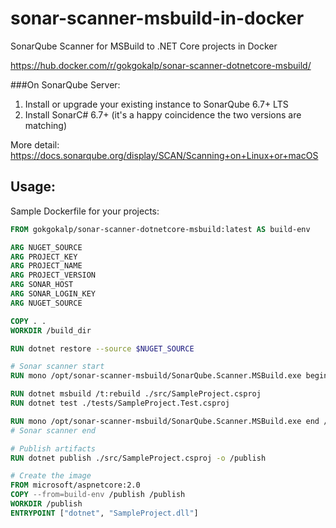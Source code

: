 # sonar-scanner-msbuild-in-docker
SonarQube Scanner for MSBuild to .NET Core projects in Docker

https://hub.docker.com/r/gokgokalp/sonar-scanner-dotnetcore-msbuild/

###On SonarQube Server:
1) Install or upgrade your existing instance to SonarQube 6.7+ LTS
2) Install SonarC# 6.7+ (it's a happy coincidence the two versions are matching)

More detail: https://docs.sonarqube.org/display/SCAN/Scanning+on+Linux+or+macOS

Usage:
-----
Sample Dockerfile for your projects:

```dockerfile
FROM gokgokalp/sonar-scanner-dotnetcore-msbuild:latest AS build-env

ARG NUGET_SOURCE
ARG PROJECT_KEY
ARG PROJECT_NAME
ARG PROJECT_VERSION
ARG SONAR_HOST
ARG SONAR_LOGIN_KEY
ARG NUGET_SOURCE

COPY . .
WORKDIR /build_dir

RUN dotnet restore --source $NUGET_SOURCE

# Sonar scanner start
RUN mono /opt/sonar-scanner-msbuild/SonarQube.Scanner.MSBuild.exe begin /d:sonar.host.url="$SONAR_HOST" /d:sonar.login="$SONAR_LOGIN_KEY" /k:"$PROJECT_KEY" /n:"$PROJECT_NAME" /v:"$PROJECT_VERSION"

RUN dotnet msbuild /t:rebuild ./src/SampleProject.csproj
RUN dotnet test ./tests/SampleProject.Test.csproj

RUN mono /opt/sonar-scanner-msbuild/SonarQube.Scanner.MSBuild.exe end /d:sonar.login="$SONAR_LOGIN_KEY"
# Sonar scanner end

# Publish artifacts
RUN dotnet publish ./src/SampleProject.csproj -o /publish

# Create the image
FROM microsoft/aspnetcore:2.0
COPY --from=build-env /publish /publish
WORKDIR /publish
ENTRYPOINT ["dotnet", "SampleProject.dll"]
```